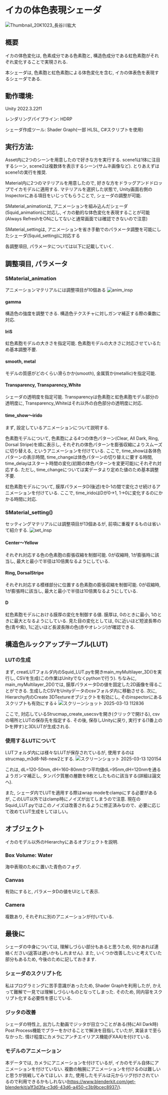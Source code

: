 # イカの体色表現シェーダ
![Thumbnail_20K1023_長谷川紘大](https://github.com/user-attachments/assets/b8a0c500-24b2-44af-823b-4783752e251c)

## 概要
イカの体色変化は, 色素成分である色素胞と, 構造色成分である虹色素胞がそれぞれ変化することで実現される. 

本シェーダは, 色素胞と虹色素胞による体色変化を含む, イカの体表色を表現するシェーダである. 

## 動作環境:
Unity 2022.3.22f1

レンダリングパイプライン: HDRP

シェーダ作成ツール: Shader Graph(一部 HLSL, C#スクリプトを使用)

## 実行方法:
Asset内に2つのシーンを用意したので好きな方を実行する.
scene1は1体に注目するシーン, scene2は複数体を表示するシーン(サムネ画像など). とりあえずはscene1の実行を推奨.

Material内に2つのマテリアルを用意したので, 好きな方をドラッグアンドドロップでイカモデルに適用する. 
マテリアルを選択した状態で, Unity画面右側のInspectorにある項目をいじってもらうことで, シェーダの調整が可能. 

SMaterial_animationは, アニメーションを組み込んだシェーダ(Squid_animation)に対応し, イカの動的な体色変化を表現することが可能(Always RefreshをONにしてないと通常画面では確認できないので注意)

SMaterial_settingは, アニメーションを省き手動でのパラメータ調整を可能にしたシェーダ(Squid_setting)に対応する

各調整項目, パラメータについては以下に記載していく. 

## 調整項目, パラメータ
### SMaterial_animation
 アニメーションマテリアルには調整項目が10個ある
![anim_insp](https://github.com/user-attachments/assets/6b89e99b-4023-4838-8f32-2ba8614cf669)

#### gamma
構造色の強度を調整できる. 
構造色テクスチャに対しガンマ補正する際の乗数に対応. 
#### IriS
虹色素胞モデルの大きさを指定可能. 
色素胞モデルの大きさに対応させているため基本調整不要. 
#### smooth, metal
モデルの質感がどのくらい滑らかか(smooth), 金属質か(metallic)を指定可能. 
#### Transparency, Transparency_White
シェーダの透明度を指定可能. 
Transparencyは色素胞と虹色素胞モデル部分の透明度に, Transparency_Whiteはそれ以外の白色部分の透明度に対応. 
#### time_show～irido
まず, 設定しているアニメーションについて説明する. 

色素胞モデルについて, 色素胞による4つの体色パターン(Clear, All Dark, Ring, Dorsal Stripe)を順に表示し, それぞれの体色パターンを膨張収縮によりスムーズに切り替える, というアニメーションを付けている. 
ここで, time_showは各体色パターンの表示時間, time_changeは体色パターンの切り替えに要する時間, time_delayはスタート時間の変化(初期の体色パターンを変更可能)にそれぞれ対応する. 
ただし, time_changeについては実データより定めた値のため基本調整不要. 

虹色素胞モデルについて, 膜厚パラメータD(後述)を0-1の間で変化させ続けるアニメーションを付けている. 
ここで, time_iridoはDが0→1, 1→0に変化するのにかかる時間に対応. 

### SMaterial_setting()
セッティングマテリアルには調整項目が13個あるが, 前項に重複するものは省いて紹介する. 
![set_insp](https://github.com/user-attachments/assets/e0628276-dcfd-4b37-b199-c24f34158ebe)

#### Center～Yellow
それぞれ対応する色の色素胞の膨張収縮を制御可能. 
0が収縮時, 1が膨張時に該当し, 最大と最小で半径は10倍異なるようにしている. 
#### Ring, DorsalStripe
それぞれ対応する模様部分に位置する色素胞の膨張収縮を制御可能. 
0が収縮時, 1が膨張時に該当し, 最大と最小で半径は10倍異なるようにしている. 
#### D
虹色素胞モデルにおける膜厚の変化を制御する値. 
膜厚は, 0のときに最小, 1のときに最大となるようにしている. 
見た目の変化としては, 0に近いほど短波長帯の色(青や紫), 1に近いほど長波長隊の色(赤やオレンジ)が確認できる. 

## 構造色ルックアップテーブル(LUT)
### LUTの生成
まず, creatLUTフォルダ内のSquid_LUT.pyを開きmain_myMultilayer_3D()を実行し, CSVを生成(この作業はUnityでなくpythonで行う). 
ちなみに, main_myMultilayer_2D()では, 膜厚パラメータDの値を固定した2D画像を得ることができる. 
生成したCSVをUnityデータのcsvフォルダ内に移動させる. 
 次に, Hierarchy内のCreate 3DTextureオブジェクトを有効にし, そのinspectorにあるスクリプトも有効にする↓
![スクリーンショット 2025-03-13 112836](https://github.com/user-attachments/assets/279e95c6-2a67-489e-8e25-93ca7a28fcc2)

ここで, 対応しているStrucmap_create_usecsvを開き(クリックで開ける), csvの場所とLUTの保存先を指定する. 
その後, 保存しUnityに戻り, 実行する(1番上の▷を押す)と3DLUTが生成される. 

### 使用するLUTについて
 LUTフォルダ内には様々なLUTが保存されているが, 使用するのはstrucmap_m3d8-N8-new2とする. 
 ![スクリーンショット 2025-03-13 120154](https://github.com/user-attachments/assets/bd5583a8-b73f-4590-8d03-20d567074be5)
 
これは, dL=120-50nm, dH=160-80nmかつ平均値dL=95nm,dH=120nmを通るようガンマ補正し, タンパク質層の層数を8枚としたものに該当する(詳細は論文へ). 

また, シェーダ内でLUTを適用する際はwrap modeをclampにする必要があるが, このLUT以外ではclamp時にノイズが出てしまうので注意. 
現在のSquid_LUT.pyではこのノイズは改善されるように修正済みなので、必要に応じて改めてLUT生成をしてほしい。

## オブジェクト
イカのモデル以外のHierarchyにあるオブジェクトを説明. 

### Box Volume: Water
海中表現のために置いた青色のフォグ. 
### Canvas
有効にすると, パラメータDの値をUIとして表示. 
### Camera
複数あり, それぞれに別のアニメーションが付いている. 

## 最後に
シェーダの中身については, 理解しづらい部分もあると思うため, 何かあれば連絡ください(返答は遅いかもしれません). 
また, いくつか改善したいと考えていた部分もあるため, 今後のために記しておきます. 
### シェーダのスクリプト化
私はプログラミングに苦手意識があったため, Shader Graphを利用したが, かえって難解で一見では理解しづらいものとなってしまった. 
そのため, 同内容をスクリプト化する必要性を感じている. 

### ジッタの改善
シェーダの特性上, 出力した動画でジッタが目立つことがある(特にAll Dark時)
Post Process機能でブラーをかけることで解決を目指していたが, 実装まで至らなかった. 
情け程度にカメラにアンチエイリアス機能(FXAA)を付けている. 

### モデルのアニメーション
本データでは, カメラにアニメーションを付けているが, イカのモデル自体にアニメーションを付けていない. 
複数の触腕にアニメーションを付けるのは難しいと思うが挑戦してみてほしい. 
また, 使用したモデルは元からリグ付けされているので利用できるかもしれない(https://www.blenderkit.com/get-blenderkit/a1f3d3fa-c3d6-43d6-a450-c3b9bcec8937/). 
